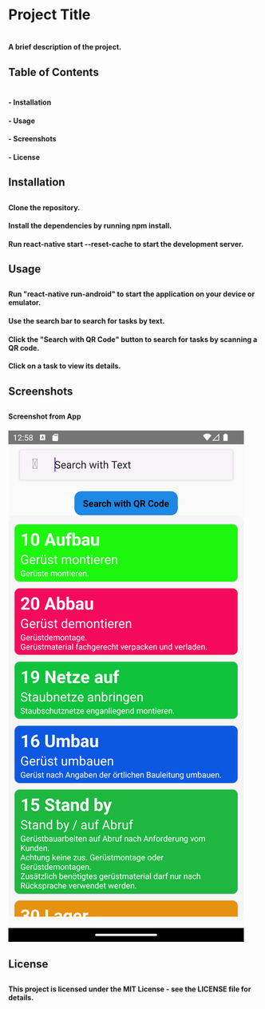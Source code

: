 <h1>Project Title<h1>

<h4>A brief description of the project.<h4>



<h2>Table of Contents<h1>

<h4> - Installation <h4>
<h4> - Usage <h4>
<h4> - Screenshots <h4>
<h4> - License <h4>

<h2>Installation<h2>

<h4> Clone the repository. <h4> 
<h4> Install the dependencies by running npm install.<h4> 
<h4> Run react-native start --reset-cache to start the development server.<h4> 

<h2>Usage<h2>
<h4> Run "react-native run-android" to start the application on your device or emulator.<h4> 
<h4> Use the search bar to search for tasks by text.<h4> 
<h4> Click the "Search with QR Code" button to search for tasks by scanning a QR code.<h4> 
<h4> Click on a task to view its details.<h4> 

<h2>Screenshots<h2>

<h4> Screenshot from App<h4> 

![This is an image](https://github.com/suleymanozkeskin/vero06/blob/master/screenshot_from_app.png)



<h2>License<h2>
<h4>This project is licensed under the MIT License - see the LICENSE file for details.<h4>